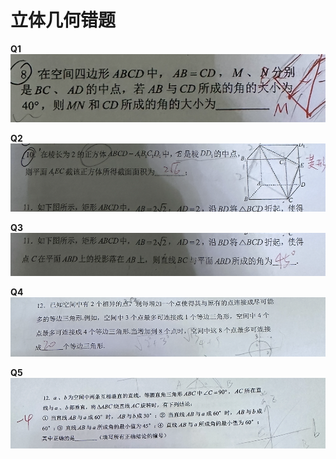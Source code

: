 # 立体几何错题

**Q1** ![i](image/ltjh_1.png)

**Q2** ![i](image/ltjh_2.png)

**Q3** ![i](image/ltjh_3.png)

**Q4** ![i](image/ltjh_4.png)

**Q5** ![i](image/ltjh_5.png)

